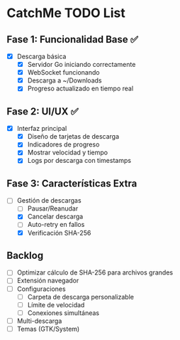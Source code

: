 # CatchMe TODO List

## Fase 1: Funcionalidad Base ✅
- [x] Descarga básica
  - [x] Servidor Go iniciando correctamente
  - [x] WebSocket funcionando
  - [x] Descarga a ~/Downloads
  - [x] Progreso actualizado en tiempo real

## Fase 2: UI/UX ✅
- [x] Interfaz principal
  - [x] Diseño de tarjetas de descarga
  - [x] Indicadores de progreso
  - [x] Mostrar velocidad y tiempo
  - [x] Logs por descarga con timestamps

## Fase 3: Características Extra
- [ ] Gestión de descargas
  - [ ] Pausar/Reanudar
  - [x] Cancelar descarga
  - [ ] Auto-retry en fallos
  - [x] Verificación SHA-256

## Backlog
- [ ] Optimizar cálculo de SHA-256 para archivos grandes
- [ ] Extensión navegador
- [ ] Configuraciones
  - [ ] Carpeta de descarga personalizable
  - [ ] Límite de velocidad
  - [ ] Conexiones simultáneas
- [ ] Multi-descarga
- [ ] Temas (GTK/System)
